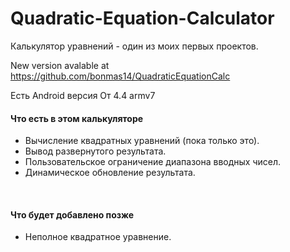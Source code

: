 # Quadratic-Equation-Calculator
Калькулятор уравнений - один из моих первых проектов.

New version avalable at https://github.com/bonmas14/QuadraticEquationCalc

Есть Android версия От 4.4 armv7

<h4> Что есть в этом калькуляторе </h4>
<ul>
  <li> Вычисление квадратных уравнений (пока только это). </li>
  <li> Вывод развернутого результата. </li>
  <li> Пользовательское ограничение диапазона вводных чисел. </li>
  <li> Динамическое обновление результата. </li>
</ul>
<br/>
<h4> Что будет добавлено позже </h4>
<ul>
  <li> Неполное квадратное уравнение. </li>
</ul>
